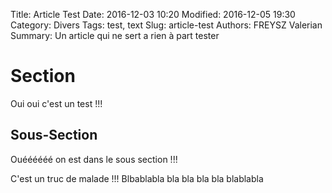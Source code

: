 Title: Article Test
Date: 2016-12-03 10:20
Modified: 2016-12-05 19:30
Category: Divers
Tags: test, text
Slug: article-test
Authors: FREYSZ Valerian
Summary: Un article qui ne sert a rien à part tester

# Section

Oui oui c'est un test !!!

## Sous-Section

Ouéééééé on est dans le sous section !!!

C'est un truc de malade !!! Blbablabla bla bla bla bla blablabla
